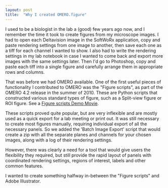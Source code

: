 ```yaml
---
layout: post
title:  "Why I created OMERO.figure"
---
```


I used to be a biologist in the lab a (good) few years ago now,
and I remember the time it took to create figures from my
microscope images. I had to open each Deltavision image in the SoftWoRx
application, copy and paste rendering settings from one image to another,
then save each one as a tiff for each channel I wanted to show.
I also had to write the rendering settings in my lab notebook in case I
wanted to come back and export more images with the same settings later.
Then I'd go to Photoshop, copy and paste each tiff into a single
figure and carefully arrange them in appropriate rows and columns.

That was before we had OMERO available. One of the first useful
pieces of functionality I contributed to OMERO was the "Figure scripts",
as part of the OMERO 4.2 release in the summer of 2010.
These are Python scripts that constructed various standard types
of figure, such as a Split-view figure or ROI figure. See a 
[Figure scripts Demo Movie][demo].

These scripts proved quite popular, but are very inflexible and
are mostly used as a quick export for a lab meeting or
print out. It was still necessary to create most figures manually,
requiring individual export of all the necessary panels.
So we added the 'Batch Image Export' script that would
create a zip with all the separate planes and channels for your
chosen images, along with a log of their rendering settings.

However, there was clearly a need for a tool that would
give users the flexibility they required, but still provide
the rapid layout of panels with coordinated rendering settings,
regions of interest, labels and other common features.

I wanted to create something halfway in-between the "Figure scripts"
and Adobe Illustrator.

[demo]:    http://downloads.openmicroscopy.org/movies/omero-4-2/mov/FigureExport.mov
